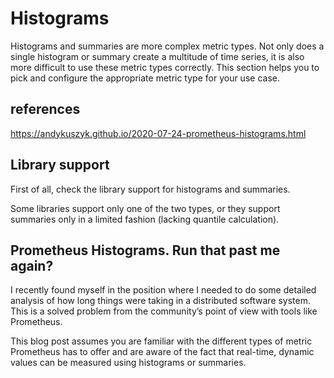 # Histograms

Histograms and summaries are more complex metric types. Not only does a single histogram or summary create a multitude of time series, it is also more difficult to use these metric types correctly. This section helps you to pick and configure the appropriate metric type for your use case.

## references

<https://andykuszyk.github.io/2020-07-24-prometheus-histograms.html>

## Library support

First of all, check the library support for histograms and summaries.

Some libraries support only one of the two types, or they support summaries only in a limited fashion (lacking quantile calculation).

## Prometheus Histograms. Run that past me again?

I recently found myself in the position where I needed to do some detailed analysis of how long things were taking in a distributed software system. This is a solved problem from the community’s point of view with tools like Prometheus.

This blog post assumes you are familiar with the different types of metric Prometheus has to offer and are aware of the fact that real-time, dynamic values can be measured using histograms or summaries.
